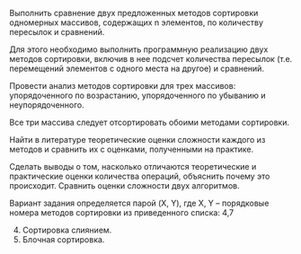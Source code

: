 Выполнить сравнение двух предложенных методов сортировки одномерных массивов, содержащих n элементов, по количеству пересылок и сравнений.

Для этого необходимо выполнить программную реализацию двух методов сортировки, включив в нее подсчет количества пересылок (т.е. перемещений элементов с одного места на другое) и сравнений.

Провести анализ методов сортировки для трех массивов: упорядоченного по возрастанию, упорядоченного по убыванию и неупорядоченного.

Все три массива следует отсортировать обоими методами сортировки.

Найти в литературе теоретические оценки сложности каждого из методов и сравнить их с оценками, полученными на практике.

Сделать выводы о том, насколько отличаются теоретические и практические оценки количества операций, объяснить почему это происходит. Сравнить оценки сложности двух алгоритмов.

Вариант задания определяется парой (X, Y), где X, Y – порядковые номера методов сортировки из приведенного списка: 4,7

4. Сортировка слиянием.
7. Блочная сортировка.
